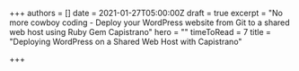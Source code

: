 +++
authors = []
date = 2021-01-27T05:00:00Z
draft = true
excerpt = "No more cowboy coding - Deploy your WordPress website from Git to a shared web host using Ruby Gem Capistrano"
hero = ""
timeToRead = 7
title = "Deploying WordPress on a Shared Web Host with Capistrano"

+++
